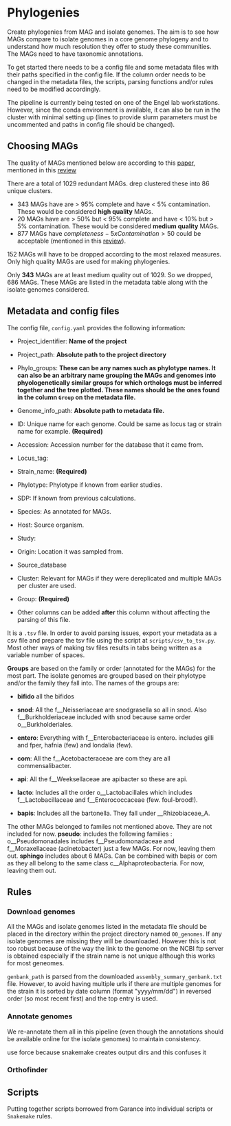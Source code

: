 # Phylogenies

Create phylogenies from MAG and isolate genomes. The aim is to see how MAGs compare to isolate genomes in a core genome phylogeny and to understand how much resolution they offer to study these communities. The MAGs need to have taxonomic annotations.

To get started there needs to be a config file and some metadata files with their paths specified in the config file. If the column order needs to be changed in the metadata files, the scripts, parsing functions and/or rules need to be modified accordingly.

The pipeline is currently being tested on one of the Engel lab workstations. However, since the conda environment is available, it can also be run in the cluster with minimal setting up (lines to provide slurm parameters must be uncommented and paths in config file should be changed).

## Choosing MAGs

The quality of MAGs mentioned below are according to this [paper](https://doi.org/10.1038/s41586-019-0965-1), mentioned in this [review](https://doi.org/10.1016/j.csbj.2021.11.028)

There are a total of 1029 redundant MAGs. drep clustered these into 86 unique clusters.

* 343 MAGs have are > 95% complete and have < 5% contamination. These would be considered **high quality** MAGs.
* 20 MAGs have are > 50% but < 95% complete and have < 10% but > 5% contamination. These would be considered **medium quality** MAGs.
* 877 MAGs have $completeness - 5 x Contamination > 50$ could be acceptable (mentioned in this [review](https://doi.org/10.1016/j.csbj.2021.11.028)).

152 MAGs will have to be dropped according to the most relaxed measures. Only high quality MAGs are used for making phylogenies.

Only **343** MAGs are at least medium quality out of 1029. So we dropped, 686 MAGs. These MAGs are listed in the metadata table along with the isolate genomes considered.

## Metadata and config files

The config file, `config.yaml` provides the following information:

* Project_identifier: **Name of the project**
* Project_path: **Absolute path to the project directory**
* Phylo_groups: **These can be any names such as phylotype names. It can also be an arbitrary name grouping the MAGs and genomes into phyologenetically similar groups for which orthologs must be inferred together and the tree plotted. These names should be the ones found in the column `Group` on the metadata file.**
* Genome_info_path: **Absolute path to metadata file.**


* ID: Unique name for each genome. Could be same as locus tag or strain name for example. **(Required)**
* Accession: Accession number for the database that it came from.
* Locus_tag:
* Strain_name: **(Required)**
* Phylotype: Phylotype if known from earlier studies.
* SDP: If known from previous calculations.
* Species: As annotated for MAGs.
* Host: Source organism.
* Study:
* Origin: Location it was sampled from.
* Source_database
* Cluster: Relevant for MAGs if they were dereplicated and multiple MAGs per cluster are used.
* Group: **(Required)**
* Other columns can be added **after** this column without affecting the parsing of this file.

It is a `.tsv` file. In order to avoid parsing issues, export your metadata as a csv file and prepare the tsv file using the script at `scripts/csv_to_tsv.py`. Most other ways of making tsv files results in tabs being written as a variable number of spaces.

**Groups** are based on the family or order (annotated for the MAGs) for the most part. The isolate genomes are grouped based on their phylotype and/or the family they fall into. The names of the groups are:

* **bifido** all the bifidos

* **snod**: All the f__Neisseriaceae are snodgrasella so all in snod. Also f__Burkholderiaceae included with snod because same order o__Burkholderiales.

* **entero**: Everything with f__Enterobacteriaceae is entero. includes gilli and fper, hafnia (few) and londalia (few).

* **com**: All the f__Acetobacteraceae are com they are all commensalibacter.

* **api**: All the f__Weeksellaceae are apibacter so these are api.

* **lacto**: Includes all the order o__Lactobacillales which includes f__Lactobacillaceae and f__Enterococcaceae (few. foul-brood!).

* **bapis**: Includes all the bartonella. They fall under __Rhizobiaceae_A.

The other MAGs belonged to familes not mentioned above. They are not included for now.
**pseudo**: includes the following families : o__Pseudomonadales includes f__Pseudomonadaceae and f__Moraxellaceae (acinetobacter) just a few MAGs. For now, leaving them out.
**sphingo** includes about 6 MAGs. Can be combined with bapis or com as they all belong to the same class c__Alphaproteobacteria. For now, leaving them out.




## Rules

### Download genomes

All the MAGs and isolate genomes listed in the metadata file should be placed in the directory within the project directory named `00_genomes`. If any isolate genomes are missing they will be downloaded. However this is not too robust because of the way the link to the genome on the NCBI ftp server is obtained especially if the strain name is not unique although this works for most geneomes.

`genbank_path` is parsed from the downloaded `assembly_summary_genbank.txt` file. However, to avoid having multiple urls if there are
multiple genomes for the strain it is sorted by date column (format "yyyy/mm/dd") in reversed order (so most recent first) and the top entry is used.

### Annotate genomes

We re-annotate them all in this pipeline (even though the annotations should be available online for the isolate genomes) to maintain consistency.

use force because snakemake creates output dirs and this confuses it

### Orthofinder



## Scripts

Putting together scripts borrowed from Garance into individual scripts or `Snakemake` rules.
